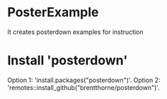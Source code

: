 # PosterExample
It creates posterdown examples for instruction

# Install 'posterdown'
Option 1:
'install.packages("posterdown")'.
Option 2:
'remotes::install_github("brentthorne/posterdown")'.

